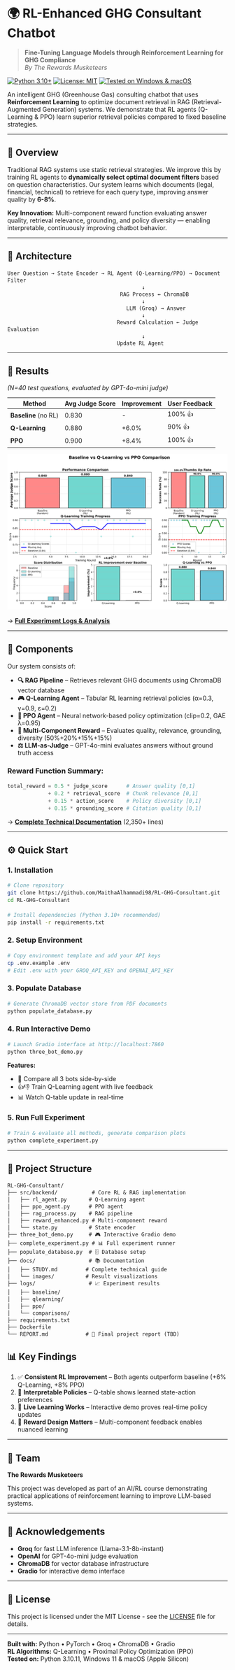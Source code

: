 # 🌍 RL-Enhanced GHG Consultant Chatbot

> **Fine-Tuning Language Models through Reinforcement Learning for GHG Compliance**  
> *By The Rewards Musketeers*

[![Python 3.10+](https://img.shields.io/badge/python-3.10+-blue.svg)](https://www.python.org/downloads/)
[![License: MIT](https://img.shields.io/badge/License-MIT-yellow.svg)](LICENSE)
[![Tested on Windows & macOS](https://img.shields.io/badge/platform-Windows%20%7C%20macOS-lightgrey)]()

An intelligent GHG (Greenhouse Gas) consulting chatbot that uses **Reinforcement Learning** to optimize document retrieval in RAG (Retrieval-Augmented Generation) systems. We demonstrate that RL agents (Q-Learning & PPO) learn superior retrieval policies compared to fixed baseline strategies.

---

## 🚀 Overview

Traditional RAG systems use static retrieval strategies. We improve this by training RL agents to **dynamically select optimal document filters** based on question characteristics. Our system learns which documents (legal, financial, technical) to retrieve for each query type, improving answer quality by **6-8%**.

**Key Innovation:** Multi-component reward function evaluating answer quality, retrieval relevance, grounding, and policy diversity — enabling interpretable, continuously improving chatbot behavior.

---

## 🧠 Architecture

```
User Question → State Encoder → RL Agent (Q-Learning/PPO) → Document Filter
                                           ↓
                                    RAG Process ↔ ChromaDB
                                           ↓
                                      LLM (Groq) → Answer
                                           ↓
                                   Reward Calculation ← Judge Evaluation
                                           ↓
                                   Update RL Agent
```

---

## 🎯 Results

*(N=40 test questions, evaluated by GPT-4o-mini judge)*

| Method | Avg Judge Score | Improvement | User Feedback |
|--------|-----------------|-------------|---------------|
| **Baseline** (no RL) | 0.830 | - | 100% 👍 |
| **Q-Learning** | 0.880 | +6.0% | 90% 👍 |
| **PPO** | 0.900 | +8.4% | 100% 👍 |

![Results Comparison](docs/images/complete_comparison_3methods.png)

→ **[Full Experiment Logs & Analysis](logs/comparisons/)**

---

## 🧩 Components

Our system consists of:

- **🔍 RAG Pipeline** – Retrieves relevant GHG documents using ChromaDB vector database
- **🎮 Q-Learning Agent** – Tabular RL learning retrieval policies (α=0.3, γ=0.9, ε=0.2)
- **🧠 PPO Agent** – Neural network-based policy optimization (clip=0.2, GAE λ=0.95)
- **🎯 Multi-Component Reward** – Evaluates quality, relevance, grounding, diversity (50%+20%+15%+15%)
- **⚖️ LLM-as-Judge** – GPT-4o-mini evaluates answers without ground truth access

### Reward Function Summary:
```python
total_reward = 0.5 * judge_score      # Answer quality [0,1]
             + 0.2 * retrieval_score  # Chunk relevance [0,1]
             + 0.15 * action_score    # Policy diversity [0,1]
             + 0.15 * grounding_score # Citation quality [0,1]
```

→ **[Complete Technical Documentation](docs/STUDY.md)** (2,350+ lines)

---

## ⚙️ Quick Start

### **1. Installation**

```bash
# Clone repository
git clone https://github.com/MaithaAlhammadi98/RL-GHG-Consultant.git
cd RL-GHG-Consultant

# Install dependencies (Python 3.10+ recommended)
pip install -r requirements.txt
```

### **2. Setup Environment**

```bash
# Copy environment template and add your API keys
cp .env.example .env
# Edit .env with your GROQ_API_KEY and OPENAI_API_KEY
```

### **3. Populate Database**

```bash
# Generate ChromaDB vector store from PDF documents
python populate_database.py
```

### **4. Run Interactive Demo**

```bash
# Launch Gradio interface at http://localhost:7860
python three_bot_demo.py
```

**Features:**
- 🤖 Compare all 3 bots side-by-side
- 👍👎 Train Q-Learning agent with live feedback
- 📊 Watch Q-table update in real-time

### **5. Run Full Experiment**

```bash
# Train & evaluate all methods, generate comparison plots
python complete_experiment.py
```

---

## 📁 Project Structure

```
RL-GHG-Consultant/
├── src/backend/           # Core RL & RAG implementation
│   ├── rl_agent.py       # Q-Learning agent
│   ├── ppo_agent.py      # PPO agent
│   ├── rag_process.py    # RAG pipeline
│   ├── reward_enhanced.py # Multi-component reward
│   └── state.py          # State encoder
├── three_bot_demo.py     # 🎮 Interactive Gradio demo
├── complete_experiment.py # 📊 Full experiment runner
├── populate_database.py  # 🗄️ Database setup
├── docs/                 # 📚 Documentation
│   ├── STUDY.md         # Complete technical guide
│   └── images/          # Result visualizations
├── logs/                 # 📈 Experiment results
│   ├── baseline/
│   ├── qlearning/
│   ├── ppo/
│   └── comparisons/
├── requirements.txt
├── Dockerfile
└── REPORT.md            # 📄 Final project report (TBD)
```

## 📊 Key Findings

1. ✅ **Consistent RL Improvement** – Both agents outperform baseline (+6% Q-Learning, +8% PPO)
2. 🧠 **Interpretable Policies** – Q-table shows learned state-action preferences
3. 🔄 **Live Learning Works** – Interactive demo proves real-time policy updates
4. 🎯 **Reward Design Matters** – Multi-component feedback enables nuanced learning

---

## 👥 Team

**The Rewards Musketeers**

This project was developed as part of an AI/RL course demonstrating practical applications of reinforcement learning to improve LLM-based systems.

---

## 🙏 Acknowledgements

- **Groq** for fast LLM inference (Llama-3.1-8b-instant)
- **OpenAI** for GPT-4o-mini judge evaluation
- **ChromaDB** for vector database infrastructure
- **Gradio** for interactive demo interface

---

## 📄 License

This project is licensed under the MIT License - see the [LICENSE](LICENSE) file for details.

---

**Built with:** Python • PyTorch • Groq • ChromaDB • Gradio  
**RL Algorithms:** Q-Learning • Proximal Policy Optimization (PPO)  
**Tested on:** Python 3.10.11, Windows 11 & macOS (Apple Silicon)
